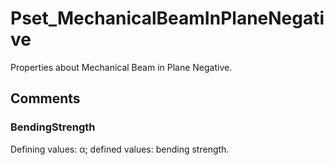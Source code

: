 # Pset_MechanicalBeamInPlaneNegative

Properties about Mechanical Beam in Plane Negative.<!-- end of definition -->

## Comments

### BendingStrength

Defining values: α; defined values: bending strength.

